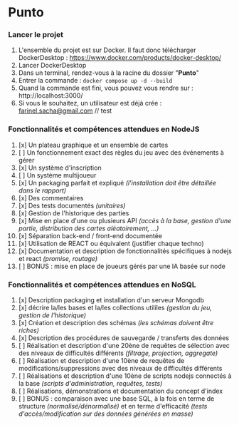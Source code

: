 # Punto

### Lancer le projet
1. L'ensemble du projet est sur Docker. Il faut donc télécharger DockerDesktop : https://www.docker.com/products/docker-desktop/
2. Lancer DockerDesktop
3. Dans un terminal, rendez-vous à la racine du dossier "**Punto**"
4. Entrer la commande : `docker compose up -d --build`
5. Quand la commande est fini, vous pouvez vous rendre sur : http://localhost:3000/
6. Si vous le souhaitez, un utilisateur est déjà crée : farinel.sacha@gmail.com // test

### Fonctionnalités et compétences attendues en NodeJS

1. [x] Un plateau graphique et un ensemble de cartes
2. [ ] Un fonctionnement exact des règles du jeu avec des événements à gérer
3. [x] Un système d'inscription
4. [ ] Un système multijoueur
5. [x] Un packaging parfait et expliqué *(l'installation doit être détaillée dans le rapport)*
6. [x] Des commentaires
7. [x] Des tests documentés *(unitaires)*
8. [x] Gestion de l'historique des parties
9. [x] Mise en place d'une ou plusieurs API *(accès à la base, gestion d'une partie, distribution des cartes aléatoirement, ...)*
10. [x] Séparation back-end / front-end documentée
11. [x] Utilisation de REACT ou équivalent (justifier chaque techno)
12. [x] Documentation et description de fonctionnalités spécifiques à nodejs et react *(promise, routage)*
13. [ ] BONUS : mise en place de joueurs gérés par une IA basée sur node

### Fonctionnalités et compétences attendues en NoSQL


1. [x] Description packaging et installation d'un serveur Mongodb
2. [x] décrire la/les bases et la/les collections utililes *(gestion du jeu, gestion de l'historique)*
3. [x] Création et description des schémas *(les schémas doivent être riches)*
4. [x] Description des procédures de sauvegarde / transferts des données
5. [ ] Réalisation et description d'une 20ène de requêtes de sélection avec des niveaux de difficultés différents *(filtrage, projection, aggregate)*
6. [ ] Réalisation et description d'une 10ène de requêtes de modifications/suppressions avec des niveaux de difficultés différents
7. [ ] Réalisations et description d'une 10ène de scripts nodejs connectés à la base *(scripts d'administration, requêtes, tests)*
8. [ ] Réalisations, démonstrations et documentation du concept d'index
9. [ ] BONUS : comparaison avec une base SQL, à la fois en terme de structure *(normalisé/dénormalisé)* et en terme d'efficacité *(tests d'accès/modification sur des données générées en masse)*